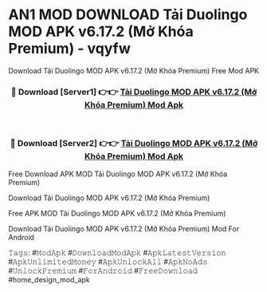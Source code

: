 # AN1 MOD DOWNLOAD Tải Duolingo MOD APK v6.17.2 (Mở Khóa Premium) - vqyfw
Download Tải Duolingo MOD APK v6.17.2 (Mở Khóa Premium) Free Mod APK

<div align="center">
<h3>🔴 Download [Server1] 👉👉 <a href="https://apk-comot.site?title=Tải_Duolingo_MOD_APK_v6.17.2_(Mở_Khóa_Premium)">Tải Duolingo MOD APK v6.17.2 (Mở Khóa Premium) Mod Apk</a></h3><br>

<h3>🔴 Download [Server2] 👉👉 <a href="https://apk-comot.site?title=Tải_Duolingo_MOD_APK_v6.17.2_(Mở_Khóa_Premium)">Tải Duolingo MOD APK v6.17.2 (Mở Khóa Premium) Mod Apk</a></h3>
</div>


Free Download APK MOD Tải Duolingo MOD APK v6.17.2 (Mở Khóa Premium)

Download Tải Duolingo MOD APK v6.17.2 (Mở Khóa Premium) 

Free APK MOD Tải Duolingo MOD APK v6.17.2 (Mở Khóa Premium) 

Download Tải Duolingo MOD APK v6.17.2 (Mở Khóa Premium) Mod For Android

𝚃𝚊𝚐𝚜: #𝙼𝚘𝚍𝙰𝚙𝚔 #𝙳𝚘𝚠𝚗𝚕𝚘𝚊𝚍𝙼𝚘𝚍𝙰𝚙𝚔 #𝙰𝚙𝚔𝙻𝚊𝚝𝚎𝚜𝚝𝚅𝚎𝚛𝚜𝚒𝚘𝚗 #𝙰𝚙𝚔𝚄𝚗𝚕𝚒𝚖𝚒𝚝𝚎𝚍𝙼𝚘𝚗𝚎𝚢 #𝙰𝚙𝚔𝚄𝚗𝚕𝚘𝚌𝚔𝙰𝚕𝚕 #𝙰𝚙𝚔𝙽𝚘𝙰𝚍𝚜 #𝚄𝚗𝚕𝚘𝚌𝚔𝙿𝚛𝚎𝚖𝚒𝚞𝚖 #𝙵𝚘𝚛𝙰𝚗𝚍𝚛𝚘𝚒𝚍 #𝙵𝚛𝚎𝚎𝙳𝚘𝚠𝚗𝚕𝚘𝚊𝚍 #home_design_mod_apk